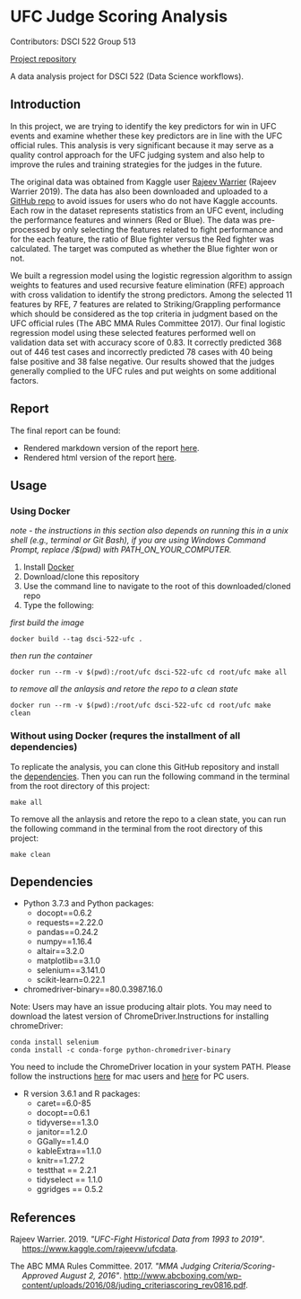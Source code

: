 
# UFC Judge Scoring Analysis

Contributors: DSCI 522 Group 513

[Project repository](https://github.com/UBC-MDS/DSCI522_group315)

A data analysis project for DSCI 522 (Data Science workflows).

## Introduction

In this project, we are trying to identify the key predictors for win in
UFC events and examine whether these key predictors are in line with the
UFC official rules. This analysis is very significant because it may
serve as a quality control approach for the UFC judging system and also
help to improve the rules and training strategies for the judges in the
future.

The original data was obtained from Kaggle user [Rajeev
Warrier](https://www.kaggle.com/rajeevw) (Rajeev Warrier 2019). The data
has also been downloaded and uploaded to a [GitHub
repo](https://github.com/SamEdwardes/ufc-data) to avoid issues for users
who do not have Kaggle accounts. Each row in the dataset represents
statistics from an UFC event, including the performance features and
winners (Red or Blue). The data was pre-processed by only selecting the
features related to fight performance and for the each feature, the
ratio of Blue fighter versus the Red fighter was calculated. The target
was computed as whether the Blue fighter won or not.

We built a regression model using the logistic regression algorithm to
assign weights to features and used recursive feature elimination (RFE)
approach with cross validation to identify the strong predictors. Among
the selected 11 features by RFE, 7 features are related to
Striking/Grappling performance which should be considered as the top
criteria in judgment based on the UFC official rules (The ABC MMA Rules
Committee 2017). Our final logistic regression model using these
selected features performed well on validation data set with accuracy
score of 0.83. It correctly predicted 368 out of 446 test cases and
incorrectly predicted 78 cases with 40 being false positive and 38 false
negative. Our results showed that the judges generally complied to the
UFC rules and put weights on some additional factors.

## Report

The final report can be found:

  - Rendered markdown version of the report [here](report/report.md).
  - Rendered html version of the report
    [here](https://ubc-mds.github.io/DSCI522_group315/report/report.html).

## Usage

### Using Docker

*note - the instructions in this section also depends on running this in
a unix shell (e.g., terminal or Git Bash), if you are using Windows
Command Prompt, replace /$(pwd) with PATH\_ON\_YOUR\_COMPUTER.*

1.  Install [Docker](https://www.docker.com/get-started)
2.  Download/clone this repository
3.  Use the command line to navigate to the root of this
    downloaded/cloned repo
4.  Type the following:

*first build the image*

    docker build --tag dsci-522-ufc . 

*then run the container*

    docker run --rm -v $(pwd):/root/ufc dsci-522-ufc cd root/ufc make all

*to remove all the anlaysis and retore the repo to a clean state*

    docker run --rm -v $(pwd):/root/ufc dsci-522-ufc cd root/ufc make clean

### Without using Docker (requres the installment of all dependencies)

To replicate the analysis, you can clone this GitHub repository and
install the [dependencies](#dependencies). Then you can run the
following command in the terminal from the root directory of this
project:

    make all

To remove all the anlaysis and retore the repo to a clean state, you can
run the following command in the terminal from the root directory of
this project:

    make clean

## Dependencies

  - Python 3.7.3 and Python packages:
      - docopt==0.6.2
      - requests==2.22.0
      - pandas==0.24.2
      - numpy==1.16.4
      - altair==3.2.0
      - matplotlib==3.1.0
      - selenium==3.141.0
      - scikit-learn=0.22.1
  - chromedriver-binary==80.0.3987.16.0

Note: Users may have an issue producing altair plots. You may need to
download the latest version of ChromeDriver.Instructions for installing
chromeDriver:

    conda install selenium
    conda install -c conda-forge python-chromedriver-binary

You need to include the ChromeDriver location in your system PATH.
Please follow the instructions
[here](https://www.kenst.com/2015/03/including-the-chromedriver-location-in-macos-system-path/)
for mac users and
[here](https://www.google.com/search?q=Including+the+ChromeDriver+location+in+PC&oq=Including+the+ChromeDriver+location+in+PC&aqs=chrome..69i57j69i60l2.2395j0j7&sourceid=chrome&ie=UTF-8)
for PC users.

  - R version 3.6.1 and R packages:
      - caret==6.0-85
      - docopt==0.6.1
      - tidyverse==1.3.0
      - janitor==1.2.0
      - GGally==1.4.0
      - kableExtra==1.1.0
      - knitr==1.27.2
      - testthat == 2.2.1
      - tidyselect == 1.1.0
      - ggridges == 0.5.2

## References

<div id="refs" class="references hanging-indent">

<div id="ref-UFC-dataset">

Rajeev Warrier. 2019. *"UFC-Fight Historical Data from 1993 to 2019"*.
<https://www.kaggle.com/rajeevw/ufcdata>.

</div>

<div id="ref-MMA-judging-criteria">

The ABC MMA Rules Committee. 2017. *"MMA Judging
Criteria/Scoring-Approved August 2, 2016"*.
<http://www.abcboxing.com/wp-content/uploads/2016/08/juding_criteriascoring_rev0816.pdf>.

</div>

</div>
